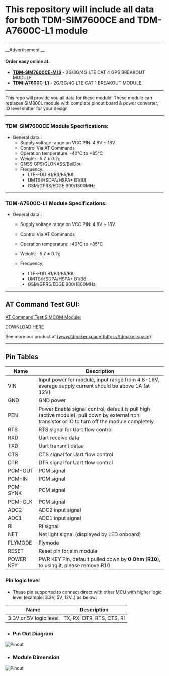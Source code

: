 # This repository will include all data for both TDM-SIM7600CE and TDM-A7600C-L1 module
---
__Advertisement  __
#### Order easy online at:
- __[TDM-SIM7600CE-M1S](https://linhkienthuduc.com/module-4g-3g-2g-gps-simcom-sim7600ce-m1s-lte-cat-4-ra-chan)__ - 2G/3G/4G LTE CAT 4 GPS BREAKOUT MODULE
- __[TDM-A7600C-L1](https://linhkienthuduc.com/module-4g-3g-2g-simcom-a7600c-l1-lte-cat-1-ra-chan)__ - 2G/3G/4G LTE CAT 1 BREAKOUT MODULE.
----
This repo will provide you all data for these module!
These module can replaces SIM800L module with complete pinout board & power converter, IO level shifter for your design

---

### TDM-SIM7600CE Module Specifications:

+ General data::
  - Supply voltage range on VCC PIN: 4.8V ~ 16V
  - Control Via AT Commands
  - Operation temperature: -40℃ to +85℃
  - Weight: : 5.7 ± 0.2g
  - GNSS:GPS/GLONASS/BeiDou
  - Frequency:
    * LTE-FDD B1/B3/B5/B8
    * UMTS/HSDPA/HSPA+ B1/B8
    * GSM/GPRS/EDGE 900/1800MHz
---
### TDM-A7600C-L1 Module Specifications:

+ General data::
  - Supply voltage range on VCC PIN: 4.8V ~ 16V
  - Control Via AT Commands
  - Operation temperature: -40℃ to +85℃
  - Weight: : 5.7 ± 0.2g

  - Frequency:
    * LTE-FDD B1/B3/B5/B8
    * UMTS/HSDPA/HSPA+ B1/B8
    * GSM/GPRS/EDGE 900/1800MHz

---
## AT Command Test GUI:

[AT Command Test SIMCOM Module: ](https://linhkienthuduc.com/at-command-test-cho-cac-dong-module-sim)

[DOWNLOAD HERE](https://github.com/TDLOGY/ATCommand_Test)

See more our product at  [www.tdmaker.space](https://tdmaker.space)

---

## Pin Tables
| Name| Description |
| ------ | ----------- |
| VIN | Input power for module, input range from 4.8-16V, average supply current should be above 1A (at 12V)|
| GND| GND power |
| PEN| Power Enable signal control, default is pull high (active module), pull down by external npn transistor or IO to turn off the module completely |
| RTS| RTS signal for Uart flow control|
| RXD| Uart receive data|
| TXD| Uart transmit dataa|
| CTS| CTS signal for Uart flow control|
| DTR| DTR signal for Uart flow control|
| PCM-OUT| PCM signal |
| PCM-IN | PCM signal |
| PCM-SYNK|PCM signal|
| PCM-CLK| PCM signal|
| ADC2| ADC2 input signal|
| ADC1| ADC1 input signal|
| RI| RI signal |
| NET| Net light signal (displayed by LED onboard) |
| FLYMODE| Flymode|
| RESET| Reset pin for sim module|
| POWER KEY| PWR KEY Pin, default pulled down by **0 Ohm** (**R10**), to using it, please remove R10|
### Pin logic level
- These pin supported to connect direct with other MCU with higher logic level (example: 3.3V, 5V, 12V..) as below:

| Name| Description |
| ------ | ----------- |
| 3.3V or 5V logic level | TX, RX, DTR, RTS, CTS, RI|
- ### Pin  Out Diagram

![Pinout](https://github.com/TDLOGY/TDM-SIM7600CE/blob/main/TDM-SIM7600CE-pinout.PNG)

- ### Module Dimension

![Pinout](https://github.com/TDLOGY/TDM-SIM7600CE/blob/main/TDM-SIM7600CE-M1S%20Dimension.PNG)




